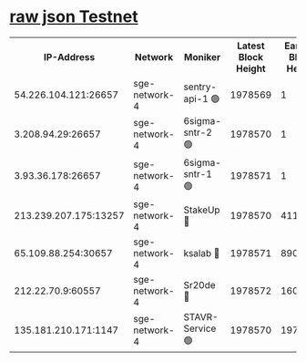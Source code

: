 
[raw json Testnet](https://rpc-check.sget.stavr.tech/sget/rpc-sget-result.json)
=


<table><tr><th>IP-Address</th><th>Network</th><th>Moniker</th><th>Latest Block Height</th><th>Earliest Block Height</th><th>Catching Up</th><th>Tx Index</th><th>Voting Power</th><th>Scan Time</th></tr><tr><td>54.226.104.121:26657</td><td>sge-network-4</td><td>sentry-api-1 🟢</td><td>1978569</td><td>1</td><td>False</td><td>on</td><td>0</td><td>2024-03-12T19:26:39.834472818UTC</td></tr><tr><td>3.208.94.29:26657</td><td>sge-network-4</td><td>6sigma-sntr-2 🟢</td><td>1978570</td><td>1</td><td>False</td><td>on</td><td>0</td><td>2024-03-12T19:26:49.101804938UTC</td></tr><tr><td>3.93.36.178:26657</td><td>sge-network-4</td><td>6sigma-sntr-1 🟢</td><td>1978571</td><td>1</td><td>False</td><td>on</td><td>0</td><td>2024-03-12T19:26:51.719996176UTC</td></tr><tr><td>213.239.207.175:13257</td><td>sge-network-4</td><td>StakeUp 🔴</td><td>1978570</td><td>411001</td><td>False</td><td>off</td><td>100</td><td>2024-03-12T19:26:48.185501849UTC</td></tr><tr><td>65.109.88.254:30657</td><td>sge-network-4</td><td>ksalab 🔴</td><td>1978571</td><td>890001</td><td>False</td><td>off</td><td>3164</td><td>2024-03-12T19:26:54.063758942UTC</td></tr><tr><td>212.22.70.9:60557</td><td>sge-network-4</td><td>Sr20de 🔴</td><td>1978572</td><td>1608978</td><td>False</td><td>on</td><td>104</td><td>2024-03-12T19:26:56.518865335UTC</td></tr><tr><td>135.181.210.171:1147</td><td>sge-network-4</td><td>STAVR-Service 🟢</td><td>1978570</td><td>1976001</td><td>False</td><td>on</td><td>0</td><td>2024-03-12T19:26:48.485088286UTC</td></tr></table>

